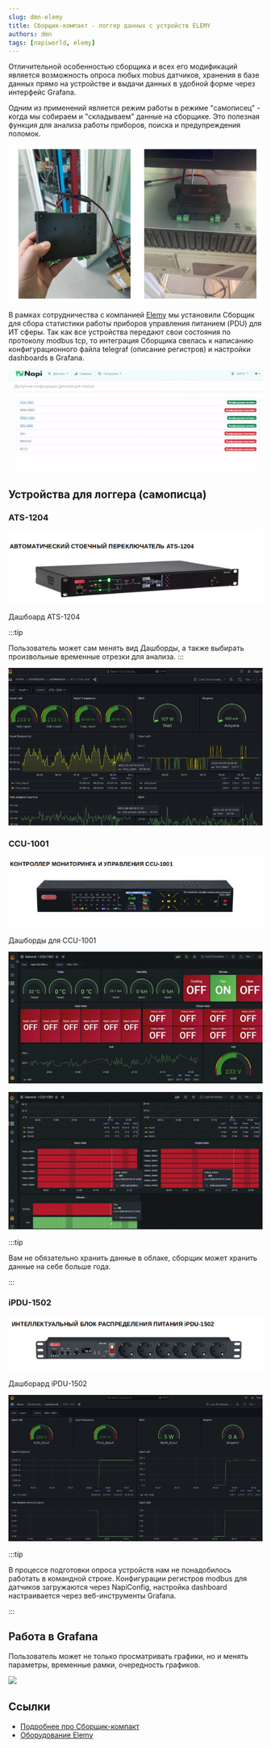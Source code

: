 ```yaml
---
slug: dmn-elemy
title: Сборщик-компакт - логгер данных с устройств ELEMY
authors: dmn
tags: [napiworld, elemy]
---
```


Отличительной особенностью сборщика и всех его модификаций является возможность опроса любых mobus датчиков,  хранения в базе данных прямо на устройстве и выдачи данных в удобной форме через интерфейс Grafana.

Одним из применений является режим работы в режиме "самописец" - когда мы собираем и "складываем" данные на сборщике. Это полезная функция для анализа работы приборов, поиска и предупреждения поломок.

![Alt text](img/frontcontrol.png)

В рамках сотрудничества с компанией [Elemy](http://elemy.ru) мы установили Сборщик для сбора статистики работы приборов управления питанием (PDU) для ИТ сферы. Так как все устройства передают свои состояния по протоколу modbus tcp, то интеграция Сборщика свелась к написанию конфигурационного файла telegraf (описание регистров) и настройки dashboards в Grafana.

![](img/napiconfig.png)

## Устройства для логгера (самописца)

### ATS-1204

![Alt text](img/1204-dev.png)

Дашбоард ATS-1204

:::tip

Пользователь может сам менять вид Дашборды, а также выбирать произвольные временные отрезки для анализа.
:::

![Alt text](img/1204-g.png)

### CCU-1001


![Alt text](img/ccu-1001-dev.png)

Дашборды для CCU-1001

![Alt text](img/ccu-1001-dev-1.png)

![Alt text](img/ccu-1001-g.png)

:::tip

Вам не обязательно хранить данные в облаке, сборщик может хранить данные на себе больше года.

:::

### iPDU-1502

![Alt text](img/1502-dev.png)

Дашборард iPDU-1502

![Alt text](img/1502-dev--1.png)

:::tip

В процессе подготовки опроса устройств нам не понадобилось работать в командной строке. Конфигурации регистров modbus для датчиков загружаются через NapiConfig, настройка dashboard настраивается через веб-инструменты Grafana.

:::

## Работа в Grafana

Пользователь может не только просматривать графики, но и 
менять параметры, временные рамки, очередность графиков.

![](img/grf1.gif)

## Сcылки

- [Подробнее про Сборщик-компакт](/docs/frontcompact)
- [Оборудование Elemy](http://www.elemy.ru)
